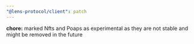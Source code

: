 ```yaml
---
"@lens-protocol/client": patch
---
```


**chore:** marked Nfts and Poaps as experimental as they are not stable and might be removed in the future
